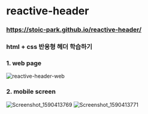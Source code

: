 # reactive-header

### https://stoic-park.github.io/reactive-header/

### html + css 반응형 헤더 학습하기

### 1. web page
![reactive-header-web](https://user-images.githubusercontent.com/55645972/82817286-b0d30c80-9ed7-11ea-8066-9b144227690b.png)


### 2. mobile screen
![Screenshot_1590413769](https://user-images.githubusercontent.com/55645972/82817608-3fe02480-9ed8-11ea-97f0-66b1209e7640.png)
![Screenshot_1590413771](https://user-images.githubusercontent.com/55645972/82817615-41a9e800-9ed8-11ea-948d-d4113d46dc63.png)
